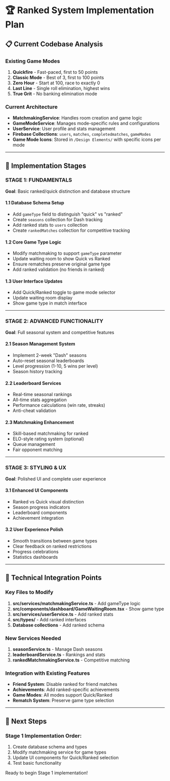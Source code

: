 # 🏆 Ranked System Implementation Plan

## 📋 Current Codebase Analysis

### Existing Game Modes
1. **Quickfire** - Fast-paced, first to 50 points
2. **Classic Mode** - Best of 3, first to 100 points  
3. **Zero Hour** - Start at 100, race to exactly 0
4. **Last Line** - Single roll elimination, highest wins
5. **True Grit** - No banking elimination mode

### Current Architecture
- **MatchmakingService**: Handles room creation and game logic
- **GameModeService**: Manages mode-specific rules and configurations
- **UserService**: User profile and stats management
- **Firebase Collections**: `users`, `matches`, `completedmatches`, `gameModes`
- **Game Mode Icons**: Stored in `/Design Elements/` with specific icons per mode

---

## 🎯 Implementation Stages

### **STAGE 1: FUNDAMENTALS** 
**Goal**: Basic ranked/quick distinction and database structure

#### 1.1 Database Schema Setup
- Add `gameType` field to distinguish "quick" vs "ranked"
- Create `seasons` collection for Dash tracking
- Add ranked stats to `users` collection
- Create `rankedMatches` collection for competitive tracking

#### 1.2 Core Game Type Logic
- Modify matchmaking to support `gameType` parameter
- Update waiting room to show Quick vs Ranked
- Ensure rematches preserve original game type
- Add ranked validation (no friends in ranked)

#### 1.3 User Interface Updates
- Add Quick/Ranked toggle to game mode selector
- Update waiting room display
- Show game type in match interface

---

### **STAGE 2: ADVANCED FUNCTIONALITY**
**Goal**: Full seasonal system and competitive features

#### 2.1 Season Management System
- Implement 2-week "Dash" seasons
- Auto-reset seasonal leaderboards
- Level progression (1-10, 5 wins per level)
- Season history tracking

#### 2.2 Leaderboard Services
- Real-time seasonal rankings
- All-time stats aggregation
- Performance calculations (win rate, streaks)
- Anti-cheat validation

#### 2.3 Matchmaking Enhancement
- Skill-based matchmaking for ranked
- ELO-style rating system (optional)
- Queue management
- Fair opponent matching

---

### **STAGE 3: STYLING & UX**
**Goal**: Polished UI and complete user experience

#### 3.1 Enhanced UI Components
- Ranked vs Quick visual distinction
- Season progress indicators
- Leaderboard components
- Achievement integration

#### 3.2 User Experience Polish
- Smooth transitions between game types
- Clear feedback on ranked restrictions
- Progress celebrations
- Statistics dashboards

---

## 🔧 Technical Integration Points

### Key Files to Modify
1. **src/services/matchmakingService.ts** - Add gameType logic
2. **src/components/dashboard/GameWaitingRoom.tsx** - Show game type
3. **src/services/userService.ts** - Add ranked stats
4. **src/types/** - Add ranked interfaces
5. **Database collections** - Add ranked schema

### New Services Needed
1. **seasonService.ts** - Manage Dash seasons
2. **leaderboardService.ts** - Rankings and stats
3. **rankedMatchmakingService.ts** - Competitive matching

### Integration with Existing Features
- **Friend System**: Disable ranked for friend matches
- **Achievements**: Add ranked-specific achievements  
- **Game Modes**: All modes support Quick/Ranked
- **Rematch System**: Preserve game type selection

---

## 🚀 Next Steps

### Stage 1 Implementation Order:
1. Create database schema and types
2. Modify matchmaking service for game types
3. Update UI components for Quick/Ranked selection
4. Test basic functionality

Ready to begin Stage 1 implementation!
